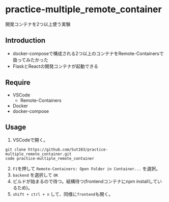 # practice-multiple_remote_container
開発コンテナを2つ以上使う実験

## Introduction
* docker-composeで構成される2つ以上のコンテナをRemote-Containersで扱ってみたかった
* FlaskとReactの開発コンテナが起動できる

## Require
* VSCode
  * Remote-Containers
* Docker
* docker-compose

## Usage
1. VSCodeで開く。
```
git clone https://github.com/Sut103/practice-multiple_remote_container.git
code practice-multiple_remote_container
```
2. `F1`を押して `Remote-Containers: Open Folder in Container...` を選択。
1. `backend` を選択して `OK`
1. ビルドが始まるので待つ。結構待つ(frontendコンテナにnpm installしているため)。
1. `shift + ctrl + n` して、同様に`frontend`も開く。

